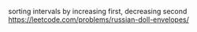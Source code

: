 sorting intervals by increasing first, decreasing second 
https://leetcode.com/problems/russian-doll-envelopes/
